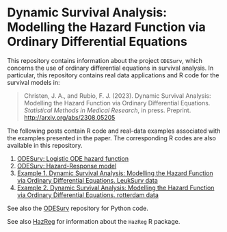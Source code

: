 # Dynamic Survival Analysis: Modelling the Hazard Function via Ordinary Differential Equations

This repository contains information about the project `ODESurv`, which concerns the use of ordinary differential equations in survival analysis. In particular, this repository contains real data applications and R code for the survival models in:

> Christen, J. A., and Rubio, F. J. (2023). Dynamic Survival Analysis: Modelling the Hazard Function via Ordinary Differential Equations. *Statistical Methods in Medical Research*, in press. Preprint. http://arxiv.org/abs/2308.05205


The following posts contain R code and real-data examples associated with the examples presented in the paper. The corresponding R codes are also available in this repository.

1. [ODESurv: Logistic ODE hazard function](https://rpubs.com/FJRubio/logisODE)
2. [ODESurv: Hazard-Response model](https://rpubs.com/FJRubio/HazardResponse)
3. [Example 1. Dynamic Survival Analysis: Modelling the Hazard Function via Ordinary Differential Equations. LeukSurv data](https://rpubs.com/FJRubio/ODESurvLeukSurv)
4. [Example 2. Dynamic Survival Analysis: Modelling the Hazard Function via Ordinary Differential Equations. rotterdam data](https://rpubs.com/FJRubio/ODESurvRotterdam)

See also the [ODESurv](https://github.com/andreschristen/ODESurv) repository for Python code.

See also [HazReg](https://github.com/FJRubio67/HazReg) for information about the `HazReg` R package.
